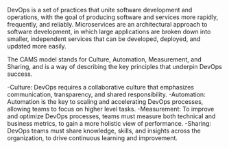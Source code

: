 DevOps is a set of practices that unite software development and operations, with the goal of producing software and services more rapidly, frequently, and reliably. Microservices are an architectural approach to software development, in which large applications are broken down into smaller, independent services that can be developed, deployed, and updated more easily.

The CAMS model stands for Culture, Automation, Measurement, and Sharing, and is a way of describing the key principles that underpin DevOps success. 

-Culture: DevOps requires a collaborative culture that emphasizes communication, transparency, and shared responsibility.
-Automation: Automation is the key to scaling and accelerating DevOps processes, allowing teams to focus on higher level tasks.
-Measurement: To improve and optimize DevOps processes, teams must measure both technical and business metrics, to gain a more holistic view of performance.
-Sharing: DevOps teams must share knowledge, skills, and insights across the organization, to drive continuous learning and improvement.
